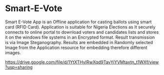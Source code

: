 # Smart-E-Vote
Smart E-Vote App is an Offline application for casting ballots using smart card (RFID Card). Application is suitable for Nigeria Elections as It securely connects to online portal to download voters and candidates lists and stores it on the windows file systems in an Encrypted format. Result transmission is via Image Steganography. Results are embedded in Randomly selected Image from the Application resource for embedding therefore different images. <br>

https://drive.google.com/file/d/1YtXTHyIRwXqd9TavYiYVMtaxtn_t1WXf/view?usp=sharing

